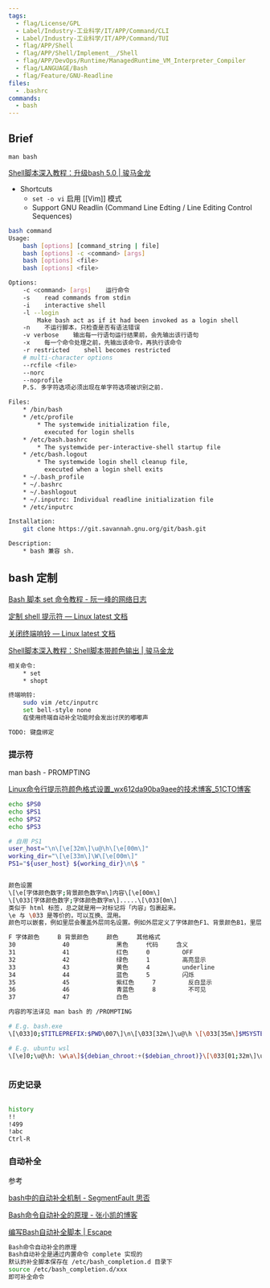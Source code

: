 ```yaml
---
tags:
  - flag/License/GPL
  - Label/Industry-工业科学/IT/APP/Command/CLI
  - Label/Industry-工业科学/IT/APP/Command/TUI
  - flag/APP/Shell
  - flag/APP/Shell/Implement__/Shell
  - flag/APP/DevOps/Runtime/ManagedRuntime_VM_Interpreter_Compiler
  - flag/LANGUAGE/Bash
  - flag/Feature/GNU-Readline
files:
  - .bashrc
commands:
  - bash
---
```


## Brief

`man bash`

[Shell脚本深入教程：升级bash 5.0 | 骏马金龙](https://www.junmajinlong.com/shell/script_course/bash_update/)

- Shortcuts
    - `set -o vi` 启用 [[Vim]] 模式
    - Support GNU Readlin (Command Line Edting / Line Editing Control Sequences)

```bash
bash command
Usage:
    bash [options] [command_string | file]
    bash [options] -c <command> [args]
    bash [options] <file>
    bash [options] <file>

Options:
    -c <command> [args]    运行命令
    -s    read commands from stdin
    -i    interactive shell
    -l --login
        Make bash act as if it had been invoked as a login shell
    -n    不运行脚本，只检查是否有语法错误
    -v verbose    输出每一行语句运行结果前，会先输出该行语句
    -x    每一个命令处理之前，先输出该命令，再执行该命令
    -r restricted    shell becomes restricted
    # multi-character options
    --rcfile <file>
    --norc
    --noprofile
    P.S. 多字符选项必须出现在单字符选项被识别之前.

Files:
    * /bin/bash
    * /etc/profile
        * The systemwide initialization file,
          executed for login shells
    * /etc/bash.bashrc
        * The systemwide per-interactive-shell startup file
    * /etc/bash.logout
        * The systemwide login shell cleanup file,
          executed when a login shell exits
    * ~/.bash_profile
    * ~/.bashrc
    * ~/.bashlogout
    * ~/.inputrc: Individual readline initialization file
    * /etc/inputrc

Installation:
    git clone https://git.savannah.gnu.org/git/bash.git

Description:
    * bash 兼容 sh.

```

## bash 定制

[Bash 脚本 set 命令教程 - 阮一峰的网络日志](https://www.ruanyifeng.com/blog/2017/11/bash-set.html)

[定制 shell 提示符 — Linux latest 文档](https://gnu-linux.readthedocs.io/zh/latest/Chapter02/11_shell.ps1.html)

[关闭终端响铃 — Linux latest 文档](https://gnu-linux.readthedocs.io/zh/latest/Chapter06/wordless.terminal.html)

[Shell脚本深入教程：Shell脚本带颜色输出 | 骏马金龙](https://www.junmajinlong.com/shell/script_course/shell_color/)



```bash
相关命令:
    * set
    * shopt

终端响铃:
    sudo vim /etc/inputrc
    set bell-style none
    在使用终端自动补全功能时会发出讨厌的嘟嘟声

TODO: 键盘绑定

```

### 提示符

man bash - PROMPTING

[Linux命令行提示符颜色格式设置_wx612da90ba9aee的技术博客_51CTO博客](https://blog.51cto.com/u_15349750/3710902)

```bash
echo $PS0
echo $PS1
echo $PS2
echo $PS3

# 自用 PS1
user_host="\n\[\e[32m\]\u@\h\[\e[00m\]"
working_dir="\[\e[33m\]\W\[\e[00m\]"
PS1="${user_host} ${working_dir}\n\$ "


颜色设置
\[\e[字体颜色数字;背景颜色数字m\]内容\[\e[00m\]
\[\033[字体颜色数字;字体颜色数字m\].....\[\033[0m\]
类似于 html 标签，总之就是用一对标记将「内容」包裹起来。
\e 与 \033 是等价的，可以互换、混用。
颜色可以嵌套，例如里层会覆盖外层同名设置。例如外层定义了字体颜色F1、背景颜色B1，里层定义了字体颜色F2，最终效果是 F2 + B1。

F 字体颜色     B 背景颜色     颜色     其他格式
30             40             黑色     代码     含义
31             41             红色     0         OFF
32             42             绿色     1         高亮显示
33             43             黄色     4         underline
34             44             蓝色     5         闪烁
35             45             紫红色     7         反白显示
36             46             青蓝色     8         不可见
37             47             白色

内容的写法详见 man bash 的 /PROMPTING

# E.g. bash.exe
\[\033]0;$TITLEPREFIX:$PWD\007\]\n\[\033[32m\]\u@\h \[\033[35m\]$MSYSTEM \[\033[33m\]\w\[\033[36m\]`__git_ps1`\[\033[0m\]\n$ 

# E.g. ubuntu wsl
\[\e]0;\u@\h: \w\a\]${debian_chroot:+($debian_chroot)}\[\033[01;32m\]\u@\h\[\033[00m\]:\[\033[01;34m\]\w\[\033[00m\]\$



```

### 历史记录

```bash

history
!!
!499
!abc
Ctrl-R


```


### 自动补全

参考

[bash中的自动补全机制 - SegmentFault 思否](https://segmentfault.com/a/1190000022203453)

[Bash命令自动补全的原理 - 张小凯的博客](https://jasonkayzk.github.io/2020/12/06/Bash%E5%91%BD%E4%BB%A4%E8%87%AA%E5%8A%A8%E8%A1%A5%E5%85%A8%E7%9A%84%E5%8E%9F%E7%90%86/)

[编写Bash自动补全脚本 | Escape](https://www.escapelife.site/posts/22db372f.html)


```bash
Bash命令自动补全的原理
Bash自动补全是通过内置命令 complete 实现的
默认的补全脚本保存在 /etc/bash_completion.d 目录下
source /etc/bash_completion.d/xxx
即可补全命令




```